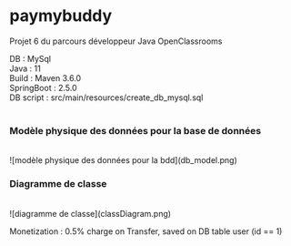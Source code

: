 # paymybuddy
Projet 6 du parcours développeur Java OpenClassrooms



DB : MySql <br>
Java : 11 <br>
Build : Maven 3.6.0 <br>
SpringBoot : 2.5.0 <br>
DB script : src/main/resources/create_db_mysql.sql <br><br>
<h3>Modèle physique des données pour la base de données</h3><br>
![modèle physique des données pour la bdd](db_model.png)
<h3>Diagramme de classe</h3><br>
![diagramme de classe](classDiagram.png)

Monetization : 0.5% charge on Transfer, saved on DB table user (id == 1)

